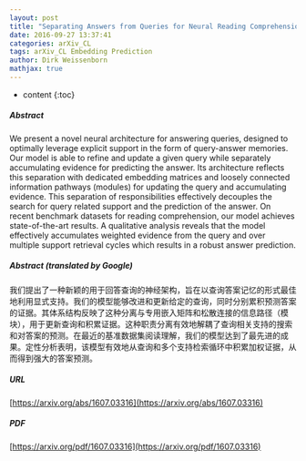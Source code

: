 ```yaml
---
layout: post
title: "Separating Answers from Queries for Neural Reading Comprehension"
date: 2016-09-27 13:37:41
categories: arXiv_CL
tags: arXiv_CL Embedding Prediction
author: Dirk Weissenborn
mathjax: true
---
```


* content
{:toc}

##### Abstract
We present a novel neural architecture for answering queries, designed to optimally leverage explicit support in the form of query-answer memories. Our model is able to refine and update a given query while separately accumulating evidence for predicting the answer. Its architecture reflects this separation with dedicated embedding matrices and loosely connected information pathways (modules) for updating the query and accumulating evidence. This separation of responsibilities effectively decouples the search for query related support and the prediction of the answer. On recent benchmark datasets for reading comprehension, our model achieves state-of-the-art results. A qualitative analysis reveals that the model effectively accumulates weighted evidence from the query and over multiple support retrieval cycles which results in a robust answer prediction.

##### Abstract (translated by Google)
我们提出了一种新颖的用于回答查询的神经架构，旨在以查询答案记忆的形式最佳地利用显式支持。我们的模型能够改进和更新给定的查询，同时分别累积预测答案的证据。其体系结构反映了这种分离与专用嵌入矩阵和松散连接的信息路径（模块），用于更新查询和积累证据。这种职责分离有效地解耦了查询相关支持的搜索和对答案的预测。在最近的基准数据集阅读理解，我们的模型达到了最先进的成果。定性分析表明，该模型有效地从查询和多个支持检索循环中积累加权证据，从而得到强大的答案预测。

##### URL
[https://arxiv.org/abs/1607.03316](https://arxiv.org/abs/1607.03316)

##### PDF
[https://arxiv.org/pdf/1607.03316](https://arxiv.org/pdf/1607.03316)

